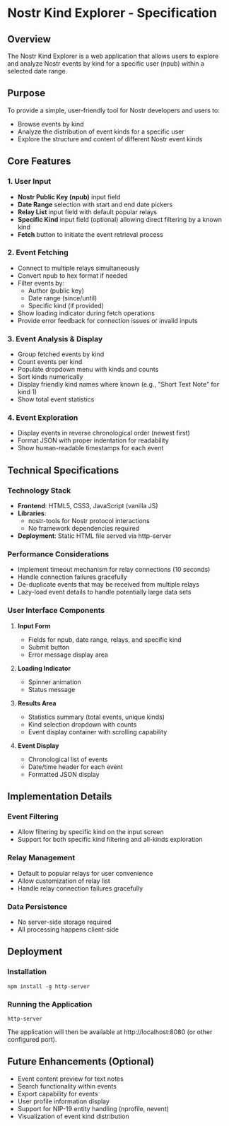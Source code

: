 # Nostr Kind Explorer - Specification

## Overview
The Nostr Kind Explorer is a web application that allows users to explore and analyze Nostr events by kind for a specific user (npub) within a selected date range.

## Purpose
To provide a simple, user-friendly tool for Nostr developers and users to:
- Browse events by kind
- Analyze the distribution of event kinds for a specific user
- Explore the structure and content of different Nostr event kinds

## Core Features

### 1. User Input
- **Nostr Public Key (npub)** input field
- **Date Range** selection with start and end date pickers
- **Relay List** input field with default popular relays
- **Specific Kind** input field (optional) allowing direct filtering by a known kind
- **Fetch** button to initiate the event retrieval process

### 2. Event Fetching
- Connect to multiple relays simultaneously
- Convert npub to hex format if needed
- Filter events by:
  - Author (public key)
  - Date range (since/until)
  - Specific kind (if provided)
- Show loading indicator during fetch operations
- Provide error feedback for connection issues or invalid inputs

### 3. Event Analysis & Display
- Group fetched events by kind
- Count events per kind
- Populate dropdown menu with kinds and counts
- Sort kinds numerically
- Display friendly kind names where known (e.g., "Short Text Note" for kind 1)
- Show total event statistics

### 4. Event Exploration
- Display events in reverse chronological order (newest first)
- Format JSON with proper indentation for readability
- Show human-readable timestamps for each event

## Technical Specifications

### Technology Stack
- **Frontend**: HTML5, CSS3, JavaScript (vanilla JS)
- **Libraries**: 
  - nostr-tools for Nostr protocol interactions
  - No framework dependencies required
- **Deployment**: Static HTML file served via http-server

### Performance Considerations
- Implement timeout mechanism for relay connections (10 seconds)
- Handle connection failures gracefully
- De-duplicate events that may be received from multiple relays
- Lazy-load event details to handle potentially large data sets

### User Interface Components
1. **Input Form**
   - Fields for npub, date range, relays, and specific kind
   - Submit button
   - Error message display area

2. **Loading Indicator**
   - Spinner animation
   - Status message

3. **Results Area**
   - Statistics summary (total events, unique kinds)
   - Kind selection dropdown with counts
   - Event display container with scrolling capability

4. **Event Display**
   - Chronological list of events
   - Date/time header for each event
   - Formatted JSON display

## Implementation Details

### Event Filtering
- Allow filtering by specific kind on the input screen
- Support for both specific kind filtering and all-kinds exploration

### Relay Management
- Default to popular relays for user convenience
- Allow customization of relay list
- Handle relay connection failures gracefully

### Data Persistence
- No server-side storage required
- All processing happens client-side

## Deployment

### Installation
```
npm install -g http-server
```

### Running the Application
```
http-server
```

The application will then be available at http://localhost:8080 (or other configured port).

## Future Enhancements (Optional)
- Event content preview for text notes
- Search functionality within events
- Export capability for events
- User profile information display
- Support for NIP-19 entity handling (nprofile, nevent)
- Visualization of event kind distribution
